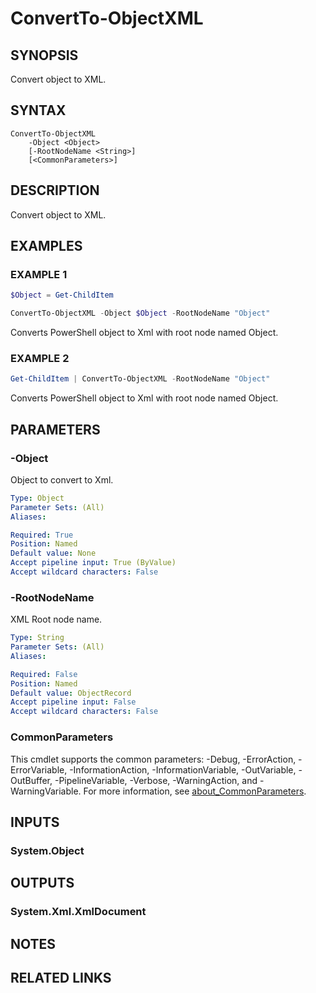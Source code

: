 ﻿---
external help file: MailTools-help.xml
Module Name: MailTools
online version:
schema: 2.0.0
---

# ConvertTo-ObjectXML

## SYNOPSIS
Convert object to XML.

## SYNTAX

```
ConvertTo-ObjectXML
	-Object <Object>
	[-RootNodeName <String>]
	[<CommonParameters>]
```

## DESCRIPTION
Convert object to XML.

## EXAMPLES

### EXAMPLE 1
```powershell
$Object = Get-ChildItem

ConvertTo-ObjectXML -Object $Object -RootNodeName "Object"
```

Converts PowerShell object to Xml with root node named Object.

### EXAMPLE 2
```powershell
Get-ChildItem | ConvertTo-ObjectXML -RootNodeName "Object"
```

Converts PowerShell object to Xml with root node named Object.

## PARAMETERS

### -Object
Object to convert to Xml.

```yaml
Type: Object
Parameter Sets: (All)
Aliases:

Required: True
Position: Named
Default value: None
Accept pipeline input: True (ByValue)
Accept wildcard characters: False
```

### -RootNodeName
XML Root node name.

```yaml
Type: String
Parameter Sets: (All)
Aliases:

Required: False
Position: Named
Default value: ObjectRecord
Accept pipeline input: False
Accept wildcard characters: False
```

### CommonParameters
This cmdlet supports the common parameters: -Debug, -ErrorAction, -ErrorVariable, -InformationAction, -InformationVariable, -OutVariable, -OutBuffer, -PipelineVariable, -Verbose, -WarningAction, and -WarningVariable. For more information, see [about_CommonParameters](http://go.microsoft.com/fwlink/?LinkID=113216).

## INPUTS

### System.Object

## OUTPUTS

### System.Xml.XmlDocument

## NOTES

## RELATED LINKS
